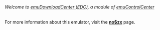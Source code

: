 ###### Welcome to [emuDownloadCenter (EDC)](https://github.com/PhoenixInteractiveNL/emuDownloadCenter/wiki/), a module of [emuControlCenter](https://github.com/PhoenixInteractiveNL/emuControlCenter/wiki/)

For more information about this emulator, visit the [**no$zx**](https://github.com/PhoenixInteractiveNL/emuDownloadCenter/wiki/Emulator-nozx#menu) page.
